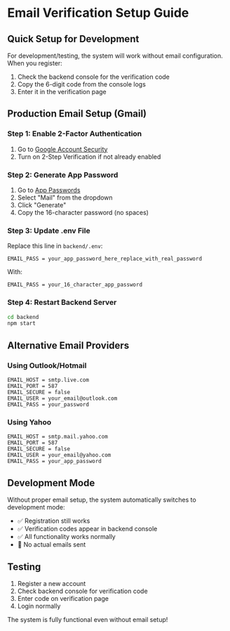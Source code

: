 # Email Verification Setup Guide

## Quick Setup for Development

For development/testing, the system will work without email configuration. When you register:

1. Check the backend console for the verification code
2. Copy the 6-digit code from the console logs
3. Enter it in the verification page

## Production Email Setup (Gmail)

### Step 1: Enable 2-Factor Authentication

1. Go to [Google Account Security](https://myaccount.google.com/security)
2. Turn on 2-Step Verification if not already enabled

### Step 2: Generate App Password

1. Go to [App Passwords](https://myaccount.google.com/apppasswords)
2. Select "Mail" from the dropdown
3. Click "Generate"
4. Copy the 16-character password (no spaces)

### Step 3: Update .env File

Replace this line in `backend/.env`:

```
EMAIL_PASS = your_app_password_here_replace_with_real_password
```

With:

```
EMAIL_PASS = your_16_character_app_password
```

### Step 4: Restart Backend Server

```bash
cd backend
npm start
```

## Alternative Email Providers

### Using Outlook/Hotmail

```env
EMAIL_HOST = smtp.live.com
EMAIL_PORT = 587
EMAIL_SECURE = false
EMAIL_USER = your_email@outlook.com
EMAIL_PASS = your_password
```

### Using Yahoo

```env
EMAIL_HOST = smtp.mail.yahoo.com
EMAIL_PORT = 587
EMAIL_SECURE = false
EMAIL_USER = your_email@yahoo.com
EMAIL_PASS = your_app_password
```

## Development Mode

Without proper email setup, the system automatically switches to development mode:

- ✅ Registration still works
- ✅ Verification codes appear in backend console
- ✅ All functionality works normally
- 📧 No actual emails sent

## Testing

1. Register a new account
2. Check backend console for verification code
3. Enter code on verification page
4. Login normally

The system is fully functional even without email setup!
